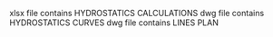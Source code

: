 xlsx file contains HYDROSTATICS CALCULATIONS
dwg file contains HYDROSTATICS CURVES
dwg file contains LINES PLAN
